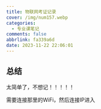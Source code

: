 ```yaml
---
title: 物联网考证记录
cover: /img/num157.webp
categories:
  - 专业课笔记
comments: false
abbrlink: fa339a6d
date: 2023-11-22 22:06:01
---
```




## 总结

太简单了，不想记！！！！！



需要连接那里的WiFi，然后连接IP进入